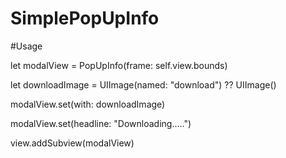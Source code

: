 # SimplePopUpInfo

#Usage

let modalView = PopUpInfo(frame: self.view.bounds)

let downloadImage = UIImage(named: "download") ?? UIImage()

modalView.set(with: downloadImage)

modalView.set(headline: "Downloading.....")

view.addSubview(modalView)
